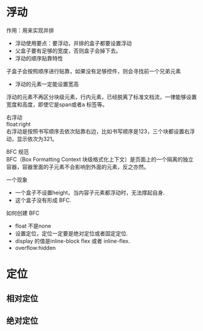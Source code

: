 # 浮动  
作用：用来实现并排     
- 浮动使用要点：要浮动，并排的盒子都要设置浮动    
- 父盒子要有足够的宽度，否则盒子会掉下去。           
- 浮动的顺序贴靠特性   

子盒子会按照顺序进行贴靠，如果没有足够控件，则会寻找前一个兄弟元素      
- 浮动的元素一定能设置宽高    

浮动的元素不再区分块级元素，行内元素，已经脱离了标准文档流，一律能够设置宽度和高度，即使它是span或者a 标签等。    


右浮动     
float:right     
右浮动是按照书写顺序去依次贴靠右边，比如书写顺序是123，三个块都设置右浮动，显示依次为321。    


BFC 规范    
BFC（Box Formatting Context 块级格式化上下文）是页面上的一个隔离的独立容器，容器里面的子元素不会影响到外面的元素，反之亦然。    

一个现象   
- 一个盒子不设置height，当内容子元素都浮动时，无法撑起自身.   
- 这个盒子没有形成 BFC.     

如何创建 BFC     
- float 不是none  
- 设置定位，定位一定要是绝对定位或者固定定位.     
- display 的值是inline-block flex 或者 inline-flex.
- overflow:hidden      



# 定位    

## 相对定位

## 绝对定位    

